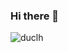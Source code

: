 ### Hi there 👋

<img className='trophy'
          src='https://github-profile-trophy.vercel.app/?username=lhduc94'
          alt='duclh'
          />
<!--

### My road map

![https://datasciencedances.com/roadmap/datascientist](https://i.pinimg.com/736x/fb/64/ba/fb64ba4b94d46350e588fa16f6e21189.jpg)
